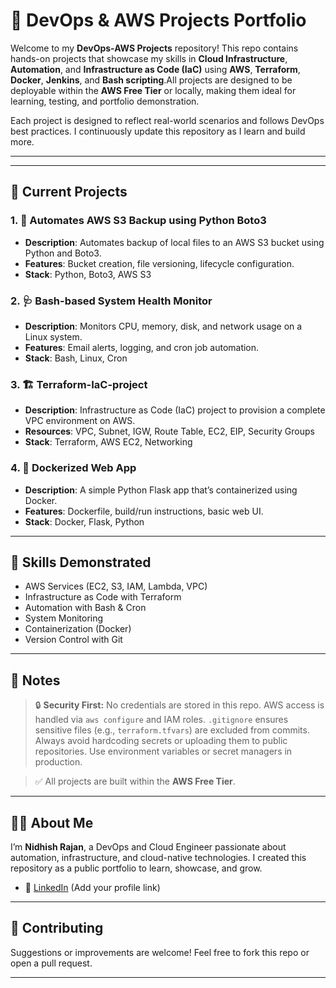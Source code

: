 # 🚀 DevOps & AWS Projects Portfolio

Welcome to my **DevOps-AWS Projects** repository! This repo contains hands-on projects that showcase my skills in
**Cloud Infrastructure**, **Automation**, and **Infrastructure as Code (IaC)** using **AWS**, **Terraform**, **Docker**, **Jenkins**, and **Bash scripting**.All projects are designed to be deployable within the **AWS Free Tier** or locally, making them ideal for learning, testing, and portfolio demonstration.

Each project is designed to reflect real-world scenarios and follows DevOps best practices. I continuously update this repository as I learn and build more.

---
---

## 📁 Current Projects

### 1. 🚀 Automates AWS S3 Backup using Python Boto3
- **Description**: Automates backup of local files to an AWS S3 bucket using Python and Boto3.
- **Features**: Bucket creation, file versioning, lifecycle configuration.
- **Stack**: Python, Boto3, AWS S3

### 2. 🩺 Bash-based System Health Monitor
- **Description**: Monitors CPU, memory, disk, and network usage on a Linux system.
- **Features**: Email alerts, logging, and cron job automation.
- **Stack**: Bash, Linux, Cron

### 3. 🏗️ Terraform-IaC-project
- **Description**: Infrastructure as Code (IaC) project to provision a complete VPC environment on AWS.
- **Resources**: VPC, Subnet, IGW, Route Table, EC2, EIP, Security Groups
- **Stack**: Terraform, AWS EC2, Networking

### 4. 🐳 Dockerized Web App
- **Description**: A simple Python Flask app that’s containerized using Docker.
- **Features**: Dockerfile, build/run instructions, basic web UI.
- **Stack**: Docker, Flask, Python

---

## 🧠 Skills Demonstrated

- AWS Services (EC2, S3, IAM, Lambda, VPC)
- Infrastructure as Code with Terraform
- Automation with Bash & Cron
- System Monitoring
- Containerization (Docker)
- Version Control with Git

---

## 📌 Notes

> 🔒 **Security First:** No credentials are stored in this repo. AWS access is handled via `aws configure` and IAM roles. `.gitignore` ensures sensitive files (e.g., `terraform.tfvars`) are excluded from commits. Always avoid hardcoding secrets or uploading them to public repositories. Use environment variables or secret managers in production.

> ✅ All projects are built within the **AWS Free Tier**.

---

## 🙋‍♂️ About Me

I’m **Nidhish Rajan**, a DevOps and Cloud Engineer passionate about automation, infrastructure, and cloud-native technologies. I created this repository as a public portfolio to learn, showcase, and grow.

- 🔗 [LinkedIn](https://www.linkedin.com/in/nidhish-rajan-0b92601aa/) (Add your profile link)

---

## 🤝 Contributing

Suggestions or improvements are welcome! Feel free to fork this repo or open a pull request.

---

